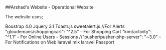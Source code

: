 ##Arshad's Website - Operational Website

The website uses;

Boostrap 4.0 
Jquery 3.1 
Toastr.js
sweetalert.js //For Alerts
"gloudemans/shoppingcart": "^2.5" - For Shopping Cart
"kim/activity": "^1.1" - For Online Users - Sessions
//"pusher/pusher-php-server": "~3.0" - For Notifications on Web
laravel mix
laravel Passport


